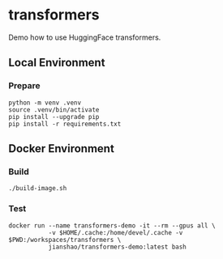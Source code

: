 # transformers

Demo how to use HuggingFace transformers.

## Local Environment

### Prepare
~~~ shell
python -m venv .venv
source .venv/bin/activate
pip install --upgrade pip
pip install -r requirements.txt
~~~

## Docker Environment

### Build
~~~ shell
./build-image.sh
~~~
### Test
~~~ shell
docker run --name transformers-demo -it --rm --gpus all \
           -v $HOME/.cache:/home/devel/.cache -v $PWD:/workspaces/transformers \
           jianshao/transformers-demo:latest bash
~~~